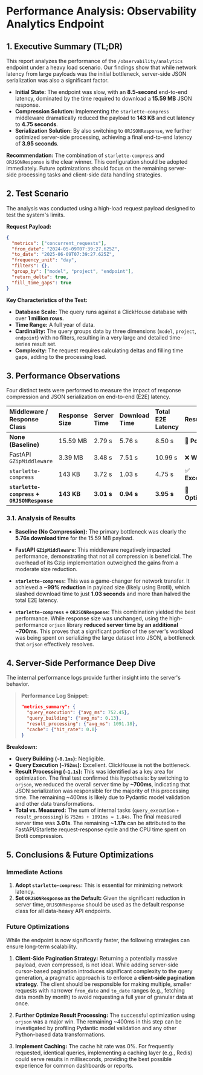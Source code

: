 # Performance Analysis: Observability Analytics Endpoint


## 1. Executive Summary (TL;DR)

This report analyzes the performance of the `/observability/analytics` endpoint under a heavy load scenario. Our findings show that while network latency from large payloads was the initial bottleneck, server-side JSON serialization was also a significant factor.

- **Initial State:** The endpoint was slow, with an **8.5-second** end-to-end latency, dominated by the time required to download a **15.59 MB** JSON response.
- **Compression Solution:** Implementing the `starlette-compress` middleware dramatically reduced the payload to **143 KB** and cut latency to **4.75 seconds**.
- **Serialization Solution:** By also switching to `ORJSONResponse`, we further optimized server-side processing, achieving a final end-to-end latency of **3.95 seconds**.

**Recommendation:** The combination of `starlette-compress` and `ORJSONResponse` is the clear winner. This configuration should be adopted immediately. Future optimizations should focus on the remaining server-side processing tasks and client-side data handling strategies.

## 2. Test Scenario

The analysis was conducted using a high-load request payload designed to test the system's limits.

**Request Payload:**
```json
{
  "metrics": ["concurrent_requests"],
  "from_date": "2024-05-09T07:39:27.625Z",
  "to_date": "2025-06-09T07:39:27.625Z",
  "frequency_unit": "day",
  "filters": {},
  "group_by": ["model", "project", "endpoint"],
  "return_delta": true,
  "fill_time_gaps": true
}
```

**Key Characteristics of the Test:**
* **Database Scale:** The query runs against a ClickHouse database with over **1 million rows**.
* **Time Range:** A full year of data.
* **Cardinality:** The query groups data by three dimensions (`model`, `project`, `endpoint`) with no filters, resulting in a very large and detailed time-series result set.
* **Complexity:** The request requires calculating deltas and filling time gaps, adding to the processing load.

## 3. Performance Observations

Four distinct tests were performed to measure the impact of response compression and JSON serialization on end-to-end (E2E) latency.

| Middleware / Response Class | Response Size | Server Time | Download Time | Total E2E Latency | Result |
| :--- | :--- | :--- | :--- | :--- | :--- |
| **None (Baseline)** | 15.59 MB | 2.79 s | 5.76 s | 8.50 s | 🐌 **Poor** |
| FastAPI `GZipMiddleware` | 3.39 MB | 3.48 s | 7.51 s | 10.99 s | ❌ **Worse** |
| `starlette-compress` | 143 KB | 3.72 s | 1.03 s | 4.75 s | ✅ **Excellent** |
| **`starlette-compress` + `ORJSONResponse`** | **143 KB** | **3.01 s** | **0.94 s** | **3.95 s** | 🚀 **Optimal** |

### 3.1. Analysis of Results

* **Baseline (No Compression):** The primary bottleneck was clearly the **5.76s download time** for the 15.59 MB payload.

* **FastAPI `GZipMiddleware`:** This middleware negatively impacted performance, demonstrating that not all compression is beneficial. The overhead of its Gzip implementation outweighed the gains from a moderate size reduction.

* **`starlette-compress`:** This was a game-changer for network transfer. It achieved a **~99% reduction** in payload size (likely using Brotli), which slashed download time to just **1.03 seconds** and more than halved the total E2E latency.

* **`starlette-compress` + `ORJSONResponse`:** This combination yielded the best performance. While response size was unchanged, using the high-performance `orjson` library **reduced server time by an additional ~700ms**. This proves that a significant portion of the server's workload was being spent on serializing the large dataset into JSON, a bottleneck that `orjson` effectively resolves.

## 4. Server-Side Performance Deep Dive

The internal performance logs provide further insight into the server's behavior.

> **Performance Log Snippet:**
>
> ```json
> "metrics_summary": {
>   "query_execution": {"avg_ms": 752.45},
>   "query_building": {"avg_ms": 0.13},
>   "result_processing": {"avg_ms": 1091.18},
>   "cache": {"hit_rate": 0.0}
> }
> ```

**Breakdown:**
* **Query Building (`~0.1ms`):** Negligible.
* **Query Execution (`~752ms`):** Excellent. ClickHouse is not the bottleneck.
* **Result Processing (`~1.1s`):** This was identified as a key area for optimization. The final test confirmed this hypothesis: by switching to `orjson`, we reduced the overall server time by **~700ms**, indicating that JSON serialization was responsible for the majority of this processing time. The remaining ~400ms is likely due to Pydantic model validation and other data transformations.
* **Total vs. Measured:** The sum of internal tasks (`query_execution` + `result_processing`) is `752ms + 1091ms ≈ 1.84s`. The final measured server time was **3.01s**. The remaining **~1.17s** can be attributed to the FastAPI/Starlette request-response cycle and the CPU time spent on Brotli compression.

## 5. Conclusions & Future Optimizations

### Immediate Actions

1.  **Adopt `starlette-compress`:** This is essential for minimizing network latency.
2.  **Set `ORJSONResponse` as the Default:** Given the significant reduction in server time, `ORJSONResponse` should be used as the default response class for all data-heavy API endpoints.

### Future Optimizations

While the endpoint is now significantly faster, the following strategies can ensure long-term scalability.

1.  **Client-Side Pagination Strategy:** Returning a potentially massive payload, even compressed, is not ideal. While adding server-side cursor-based pagination introduces significant complexity to the query generation, a pragmatic approach is to enforce a **client-side pagination strategy**. The client should be responsible for making multiple, smaller requests with narrower `from_date` and `to_date` ranges (e.g., fetching data month by month) to avoid requesting a full year of granular data at once.

2.  **Further Optimize Result Processing:** The successful optimization using `orjson` was a major win. The remaining ~400ms in this step can be investigated by profiling Pydantic model validation and any other Python-based data transformations.

3.  **Implement Caching:** The cache hit rate was 0%. For frequently requested, identical queries, implementing a caching layer (e.g., Redis) could serve results in milliseconds, providing the best possible experience for common dashboards or reports.